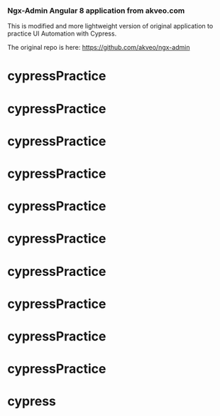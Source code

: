 ### Ngx-Admin Angular 8 application from akveo.com

This is modified and more lightweight version of original application to practice UI Automation with Cypress.

The original repo is here: https://github.com/akveo/ngx-admin
# cypressPractice
# cypressPractice
# cypressPractice
# cypressPractice
# cypressPractice
# cypressPractice
# cypressPractice
# cypressPractice
# cypressPractice
# cypressPractice
# cypress
